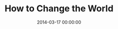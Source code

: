 ---
layout: series
series: "How to Change the World"
permalink: "/how-to-change-the-world/"
title: How to Change the World
date: 2014-03-17 00:00:00
endDate: 2014-04-20 00:00:00
description: "We're talking about setting ourselves on fire."
src: "http://s3.amazonaws.com/crossroads-media/images/legacy/content/HowToChangeWorld_127x127.jpg"
---